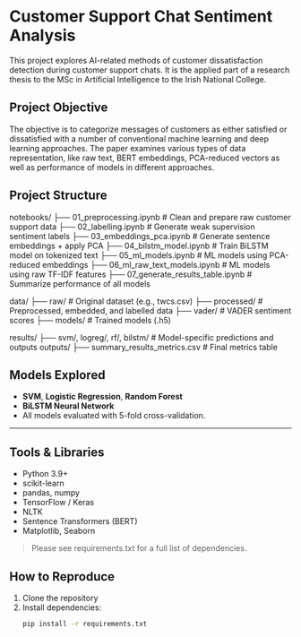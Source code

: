 # Customer Support Chat Sentiment Analysis

This project explores AI-related methods of customer dissatisfaction detection during customer support chats. It is the applied part of a research thesis to the MSc in Artificial Intelligence to the Irish National College.

## Project Objective

The objective is to categorize messages of customers as either satisfied or dissatisfied with a number of conventional machine learning and deep learning approaches. The paper examines various types of data representation, like raw text, BERT embeddings, PCA-reduced vectors as well as performance of models in different approaches.

## Project Structure

notebooks/
├── 01_preprocessing.ipynb # Clean and prepare raw customer support data
├── 02_labelling.ipynb # Generate weak supervision sentiment labels
├── 03_embeddings_pca.ipynb # Generate sentence embeddings + apply PCA
├── 04_bilstm_model.ipynb # Train BiLSTM model on tokenized text
├── 05_ml_models.ipynb # ML models using PCA-reduced embeddings
├── 06_ml_raw_text_models.ipynb # ML models using raw TF-IDF features
├── 07_generate_results_table.ipynb # Summarize performance of all models

data/
├── raw/ # Original dataset (e.g., twcs.csv)
├── processed/ # Preprocessed, embedded, and labelled data
├── vader/ # VADER sentiment scores
├── models/ # Trained models (.h5)

results/
├── svm/, logreg/, rf/, bilstm/ # Model-specific predictions and outputs
outputs/
├── summary_results_metrics.csv # Final metrics table

## Models Explored

- **SVM**, **Logistic Regression**, **Random Forest**
- **BiLSTM Neural Network**
- All models evaluated with 5-fold cross-validation.

---

## Tools & Libraries

- Python 3.9+
- scikit-learn
- pandas, numpy
- TensorFlow / Keras
- NLTK
- Sentence Transformers (BERT)
- Matplotlib, Seaborn

> Please see requirements.txt for a full list of dependencies.

## How to Reproduce

1. Clone the repository
2. Install dependencies:
   ```bash
   pip install -r requirements.txt
   ```
